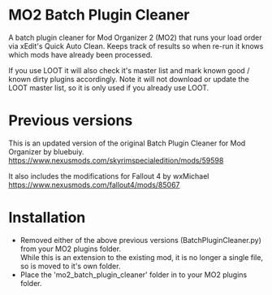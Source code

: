 # MO2 Batch Plugin Cleaner

A batch plugin cleaner for Mod Organizer 2 (MO2) that runs your load order via xEdit's Quick Auto Clean. Keeps track of results so when re-run it knows which mods have already been processed.

If you use LOOT it will also check it's master list and mark known good / known dirty plugins accordingly. Note it will not download or update the LOOT master list, so it is only used if you already use LOOT.

# Previous versions
This is an updated version of the original Batch Plugin Cleaner for Mod Organizer by bluebuiy.  
https://www.nexusmods.com/skyrimspecialedition/mods/59598

It also includes the modifications for Fallout 4 by wxMichael  
https://www.nexusmods.com/fallout4/mods/85067

# Installation
- Removed either of the above previous versions (BatchPluginCleaner.py) from your MO2 plugins folder.  
While this is an extension to the existing mod, it is no longer a single file, so is moved to it's own folder.
- Place the 'mo2_batch_plugin_cleaner' folder in to your MO2 plugins folder.
